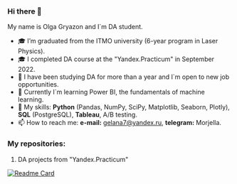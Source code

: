 ### Hi there 👋

My name is Olga Gryazon and I`m DA student. 

- 🎓 I’m graduated from the ITMO university (6-year program in Laser Physics).
- 🎓 I completed DA course at the "Yandex.Practicum" in September 2022.
- 🌱 I have been studying DA for more than a year and I`m open to new job opportunities.
- 🌱 Currently I`m learning Power BI, the fundamentals of machine learning.
- 🔨 My skills: **Python** (Pandas, NumPy, SciPy, Matplotlib, Seaborn, Plotly), **SQL** (PostgreSQL), **Tableau**, A/B testing. 
- 📫 How to reach me: **e-mail:** gelana7@yandex.ru, **telegram:** Morjella. 

### My repositories:
1. DA projects from "Yandex.Practicum"

[![Readme Card](https://github-readme-stats.vercel.app/api/pin/?username=Morjella&repo=DA_Repository)](https://github.com/Morjella/DA_Repository)

<!--
**Morjella/Morjella** is a ✨ _special_ ✨ repository because its `README.md` (this file) appears on your GitHub profile.

Here are some ideas to get you started:

- 🔭 I’m currently working on ...
- 🌱 I’m currently learning ...
- 👯 I’m looking to collaborate on ...
- 🤔 I’m looking for help with ...
- 💬 Ask me about ...
- 📫 How to reach me: ...
- 😄 Pronouns: ...
- ⚡ Fun fact: ...
-->
